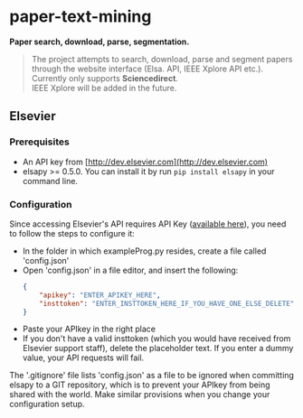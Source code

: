 # paper-text-mining

**Paper search, download, parse, segmentation.**

> The project attempts to search, download, parse and segment papers through the website interface (Elsa. API, IEEE Xplore API etc.).  
> Currently only supports **Sciencedirect**.  
> IEEE Xplore will be added in the future.

## Elsevier

### Prerequisites

- An API key from [http://dev.elsevier.com](http://dev.elsevier.com)
- elsapy >= 0.5.0. You can install it by run ```pip install elsapy``` in your command line.

### Configuration

Since accessing Elsevier's API requires API Key ([available here](https://dev.elsevier.com/)), you need to follow the steps to configure it:
- In the folder in which exampleProg.py resides, create a file called 'config.json'
- Open 'config.json' in a file editor, and insert the following:
  ```json
  {
      "apikey": "ENTER_APIKEY_HERE",
      "insttoken": "ENTER_INSTTOKEN_HERE_IF_YOU_HAVE_ONE_ELSE_DELETE"
  }
  ```
- Paste your APIkey in the right place
- If you don't have a valid insttoken (which you would have received from Elsevier support staff), delete the placeholder text. If you enter a dummy value, your API requests will fail.

The '.gitignore' file lists 'config.json' as a file to be ignored when committing elsapy to a GIT repository, which is to prevent your APIkey from being shared with the world. Make similar provisions when you change your configuration setup.